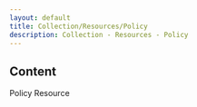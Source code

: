 ```yaml
---
layout: default
title: Collection/Resources/Policy
description: Collection - Resources - Policy
---
```


## Content ##
Policy Resource